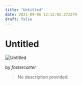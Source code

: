 ```yaml
---
title: "Untitled"
date: 2021-09-06 12:12:02.272379
draft: false
---
```


# Untitled

![Untitled](../images/8d74d848-0f35-11ec-a5fb-1e00f30e0089.png)

by *fostercarter*



> No description provided.